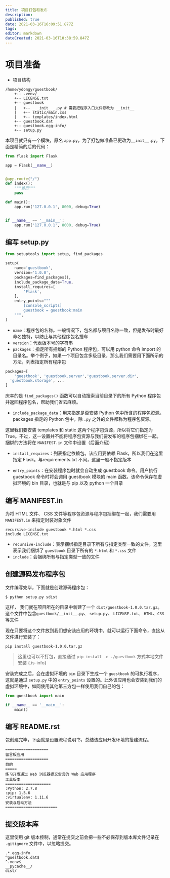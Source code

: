 ```yaml
---
title: 项目打包和发布
description: 
published: true
date: 2021-03-16T16:09:51.877Z
tags: 
editor: markdown
dateCreated: 2021-03-16T10:38:59.847Z
---
```


# 项目准备

- 项目结构

```shell
/home/ydongy/guestbook/
    +-- .venv/
    +-- LICENSE.txt
    +-- guestbook
    | 	+-- _ _init_ _.py # 需要把程序入口文件修改为 __init__
    | 	+-- static/main.css
    | 	+-- templates/index.html
    +-- guestbook.dat
    +-- guestbook.egg-info/
    +-- setup.py
```

本项目就只有一个模块，原名 `app.py`，为了打包做准备已更改为`__init__.py`。下面是精简的后的代码：

```python
from flask import Flask

app = Flask(__name__)


@app.route("/")
def index():
    """首页"""
    pass

def main():
    app.run('127.0.0.1', 8000, debug=True)


if __name__ == '__main__':
    app.run('127.0.0.1', 8000, debug=True)
```

## 编写 setup.py

```python
from setuptools import setup, find_packages

setup(
    name='guestbook',
    version='1.0.0',
    packages=find_packages(),
    include_package_data=True,
    install_requires=[
        'Flask',
    ],
    entry_points="""
        [console_scripts]
        guestbook = guestbook:main
    """,
)
```

- `name`：程序包的名称。一般情况下，包名都与项目名称一致，但是发布时最好命名独特，以防止与其他程序包名撞车
- `version`：代表版本号的字符串
- `packages`：指定所有捆绑的 Python 程序包，可以用 python 命令 import 的目录名。举个例子，如果一个项目包含多级目录，那么我们需要用下面所示的方法，列表指定所有程序包

```python
packages=[
	'guestbook', 'guestbook.server','guestbook.server.dir',
  'guestbook.storage', ...
]
```
庆幸的是 `find_packages()` 函数可以自动搜索当前目录下的所有 Python 程序包并返回程序包名，帮助我们省去麻烦。

- `include_package_data`：用来指定是否安装 Python 包中所含的程序包资源。packages 指定的 Python 包中，除 `.py` 之外的文件都称为程序包资源。

这里我们要安装 templates 和 static 这两个程序包资源，所以将它们指定为 True。不过，这一设置并不能将程序包资源与我们要发布的程序包捆绑在一起。捆绑的方法将在 `MANIFEST.in` 文件中设置（后面介绍）

- `install_requires`：列表指定依赖包。该应用要依赖 Flask，所以我们在这里指定 Flask。与requirements.txt 不同，这里一般不指定版本

- `entry_points`：在安装程序包时就会自动生成 guestbook 命令。用户执行 guestbook 命令时将会调用 guestbook 模块的 main 函数。该命令保存在虚拟环境的 bin 目录，也就是与 pip 以及 python 一个目录

## 编写 MANIFEST.in

为将 HTML 文件、 CSS 文件等程序包资源与程序包捆绑在一起，我们需要用 `MANIFEST.in` 来指定封装对象文件

```
recursive-include guestbook *.html *.css
include LICENSE.txt
```

- `recursive-include`：表示捆绑指定目录下所有与指定类型一致的文件。这里表示我们捆绑了 `guestbook` 目录下所有的 `*.html` 和 `*.css` 文件
- `include`：会捆绑所有与指定类型一致的文件

## 创建源码发布程序包

文件编写完毕，下面就是创建源码程序包：

```shell
$ python setup.py sdist
```

这样， 我们就在项目所在的目录中新建了一个 `dist/guestbook-1.0.0.tar.gz`。 这个文件中包含`guestbook/__init__.py`、 `setup.py`、 `LICENSE.txt`、 `HTML`、`CSS`等文件

现在只要将这个文件放到我们想安装应用的环境中，就可以运行下面命令，直接从文件进行安装了：

```shell
pip install guestbook-1.0.0.tar.gz
```

> 这里也可以不打包，直接通过 `pip install -e ./guestbook` 方式本地文件安装
{.is-info}

安装完成之后，会在虚拟环境的 `bin` 目录下生成一个 `guestbook` 的可执行程序，这就是通过 `setup.py` 中的 `entry_points` 设置的。此外该应用也会安装到我们的虚拟环境中，如同使用其他第三方包一样使用我们自己的包：

```python
from guestbook import main

if __name__ == '__main__':
    main()
```

## 编写 README.rst

包创建完毕，下面就是设置流程说明书，总结该应用开发环境的搭建流程。

```
===================
留言板应用
===================
目的
=====
练习开发通过 Web 浏览器提交留言的 Web 应用程序
工具版本
====================
:Python: 2.7.8
:pip: 1.5.6
:virtualenv: 1.11.6
安装与启动方法
=======================
```

## 提交版本库

这里使用 git 版本控制，通常在提交之前会把一些不必保存到版本库文件记录在 `.gitignore` 文件中，以忽略提交。

```.gitigonre
.*.egg-info
^guestbook.dat$
^.venv$
__pycache__/
dist/
```














